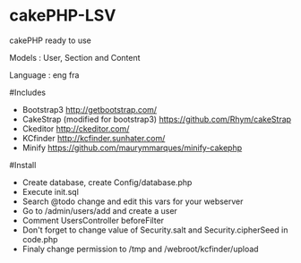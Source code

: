 cakePHP-LSV
===========

cakePHP ready to use

Models :    User, Section and Content

Language :  eng fra

#Includes
* Bootstrap3 http://getbootstrap.com/
* CakeStrap (modified for bootstrap3) https://github.com/Rhym/cakeStrap
* Ckeditor http://ckeditor.com/
* KCfinder http://kcfinder.sunhater.com/
* Minify https://github.com/maurymmarques/minify-cakephp

#Install
* Create database, create Config/database.php
* Execute init.sql
* Search @todo change and edit this vars for your webserver
* Go to /admin/users/add and create a user
* Comment UsersController beforeFilter
* Don't forget to change value of Security.salt and Security.cipherSeed  in code.php
* Finaly change permission to /tmp and /webroot/kcfinder/upload


